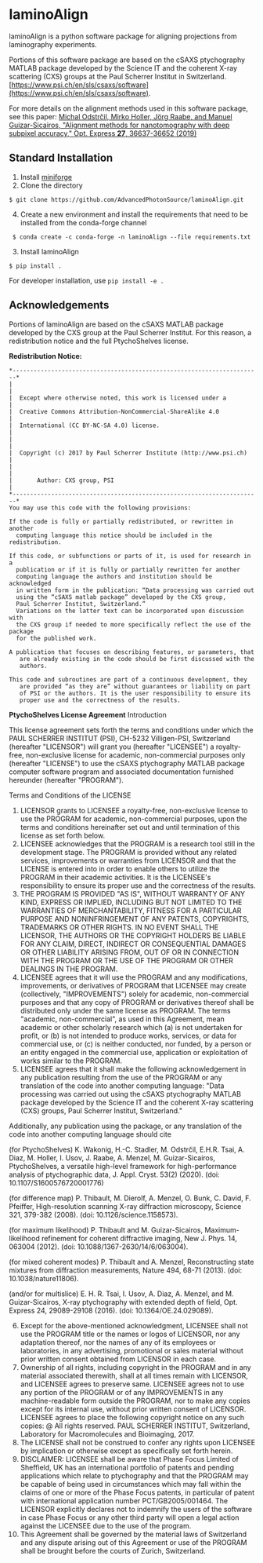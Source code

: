 # laminoAlign

laminoAlign is a python software package for aligning projections from laminography experiments.

Portions of this software package are based on the cSAXS ptychography MATLAB package developed by the Science IT and the coherent X-ray scattering (CXS) groups at the Paul Scherrer Institut in Switzerland.[https://www.psi.ch/en/sls/csaxs/software](https://www.psi.ch/en/sls/csaxs/software). 

For more details on the alignment methods used in this software package, see this paper:
[Michal Odstrčil, Mirko Holler, Jörg Raabe, and Manuel Guizar-Sicairos, "Alignment methods for nanotomography with deep subpixel accuracy," Opt. Express **27**, 36637-36652 (2019)](https://opg.optica.org/oe/fulltext.cfm?uri=oe-27-25-36637&id=423764)
## Standard Installation

1. Install [miniforge](https://github.com/conda-forge/miniforge)
2. Clone the directory
```
$ git clone https://github.com/AdvancedPhotonSource/laminoAlign.git
```
4. Create a new environment and install the requirements that need to be installed from the conda-forge channel
```
 $ conda create -c conda-forge -n laminoAlign --file requirements.txt
```
3. Install laminoAlign
```
$ pip install .
```

For developer installation, use `pip install -e .`

## Acknowledgements
Portions of laminoAlign are based on the cSAXS MATLAB package developed by the CXS group at the Paul Scherrer Institut. For this reason, a redistribution notice and the full PtychoShelves license.

**Redistribution Notice:**
```
*-----------------------------------------------------------------------*
|                                                                       |
|  Except where otherwise noted, this work is licensed under a          |
|  Creative Commons Attribution-NonCommercial-ShareAlike 4.0            |
|  International (CC BY-NC-SA 4.0) license.                             |
|                                                                       |
|  Copyright (c) 2017 by Paul Scherrer Institute (http://www.psi.ch)    |
|                                                                       |
|       Author: CXS group, PSI                                          |
*-----------------------------------------------------------------------*
You may use this code with the following provisions:

If the code is fully or partially redistributed, or rewritten in another
  computing language this notice should be included in the redistribution.

If this code, or subfunctions or parts of it, is used for research in a
  publication or if it is fully or partially rewritten for another
  computing language the authors and institution should be acknowledged
  in written form in the publication: “Data processing was carried out
  using the “cSAXS matlab package” developed by the CXS group,
  Paul Scherrer Institut, Switzerland.”
  Variations on the latter text can be incorporated upon discussion with
  the CXS group if needed to more specifically reflect the use of the package
  for the published work.

A publication that focuses on describing features, or parameters, that
   are already existing in the code should be first discussed with the
   authors.

This code and subroutines are part of a continuous development, they
   are provided “as they are” without guarantees or liability on part
   of PSI or the authors. It is the user responsibility to ensure its
   proper use and the correctness of the results.
```

**PtychoShelves License Agreement**
Introduction 

This license agreement sets forth the terms and conditions under which the PAUL SCHERRER INSTITUT (PSI), CH-5232 Villigen-PSI, Switzerland (hereafter "LICENSOR") will grant you (hereafter "LICENSEE") a royalty-free, non-exclusive license for academic, non-commercial purposes only (hereafter "LICENSE") to use the cSAXS ptychography MATLAB package computer software program and associated documentation furnished hereunder (hereafter "PROGRAM").

Terms and Conditions of the LICENSE
1.	LICENSOR grants to LICENSEE a royalty-free, non-exclusive license to use the PROGRAM for academic, non-commercial purposes, upon the terms and conditions hereinafter set out and until termination of this license as set forth below.
2.	LICENSEE acknowledges that the PROGRAM is a research tool still in the development stage. The PROGRAM is provided without any related services, improvements or warranties from LICENSOR and that the LICENSE is entered into in order to enable others to utilize the PROGRAM in their academic activities. It is the LICENSEE's responsibility to ensure its proper use and the correctness of the results.
3.	THE PROGRAM IS PROVIDED "AS IS", WITHOUT WARRANTY OF ANY KIND, EXPRESS OR IMPLIED, INCLUDING BUT NOT LIMITED TO THE WARRANTIES OF MERCHANTABILITY, FITNESS FOR A PARTICULAR PURPOSE AND NONINFRINGEMENT OF ANY PATENTS, COPYRIGHTS, TRADEMARKS OR OTHER RIGHTS. IN NO EVENT SHALL THE LICENSOR, THE AUTHORS OR THE COPYRIGHT HOLDERS BE LIABLE FOR ANY CLAIM, DIRECT, INDIRECT OR CONSEQUENTIAL DAMAGES OR OTHER LIABILITY ARISING FROM, OUT OF OR IN CONNECTION WITH THE PROGRAM OR THE USE OF THE PROGRAM OR OTHER DEALINGS IN THE PROGRAM.
4.	LICENSEE agrees that it will use the PROGRAM and any modifications, improvements, or derivatives of PROGRAM that LICENSEE may create (collectively, "IMPROVEMENTS") solely for academic, non-commercial purposes and that any copy of PROGRAM or derivatives thereof shall be distributed only under the same license as PROGRAM. The terms "academic, non-commercial", as used in this Agreement, mean academic or other scholarly research which (a) is not undertaken for profit, or (b) is not intended to produce works, services, or data for commercial use, or (c) is neither conducted, nor funded, by a person or an entity engaged in the commercial use, application or exploitation of works similar to the PROGRAM.
5.	LICENSEE agrees that it shall make the following acknowledgement in any publication resulting from the use of the PROGRAM or any translation of the code into another computing language:
"Data processing was carried out using the cSAXS ptychography MATLAB package developed by the Science IT and the coherent X-ray scattering (CXS) groups, Paul Scherrer Institut, Switzerland."

Additionally, any publication using the package, or any translation of the code into another computing language should cite

(for PtychoShelves) K. Wakonig, H.-C. Stadler, M. Odstrčil, E.H.R. Tsai, A. Diaz, M. Holler, I. Usov, J. Raabe, A. Menzel, M. Guizar-Sicairos, PtychoShelves, a versatile high-level framework for high-performance analysis of ptychographic data, J. Appl. Cryst. 53(2) (2020). (doi: 10.1107/S1600576720001776)

(for difference map) P. Thibault, M. Dierolf, A. Menzel, O. Bunk, C. David, F. Pfeiffer, High-resolution scanning X-ray diffraction microscopy, Science 321, 379-382 (2008). (doi: 10.1126/science.1158573).

(for maximum likelihood) P. Thibault and M. Guizar-Sicairos, Maximum-likelihood refinement for coherent diffractive imaging, New J. Phys. 14, 063004 (2012). (doi: 10.1088/1367-2630/14/6/063004).

(for mixed coherent modes) P. Thibault and A. Menzel, Reconstructing state mixtures from diffraction measurements, Nature 494, 68-71 (2013). (doi: 10.1038/nature11806).

(and/or for multislice) E. H. R. Tsai, I. Usov, A. Diaz, A. Menzel, and M. Guizar-Sicairos, X-ray ptychography with extended depth of field, Opt. Express 24, 29089-29108 (2016). (doi: 10.1364/OE.24.029089).

6.	Except for the above-mentioned acknowledgment, LICENSEE shall not use the PROGRAM title or the names or logos of LICENSOR, nor any adaptation thereof, nor the names of any of its employees or laboratories, in any advertising, promotional or sales material without prior written consent obtained from LICENSOR in each case.
7.	Ownership of all rights, including copyright in the PROGRAM and in any material associated therewith, shall at all times remain with LICENSOR, and LICENSEE agrees to preserve same. LICENSEE agrees not to use any portion of the PROGRAM or of any IMPROVEMENTS in any machine-readable form outside the PROGRAM, nor to make any copies except for its internal use, without prior written consent of LICENSOR. LICENSEE agrees to place the following copyright notice on any such copies: 
@ All rights reserved. PAUL SCHERRER INSTITUT, Switzerland, Laboratory for Macromolecules and Bioimaging, 2017. 
8.	The LICENSE shall not be construed to confer any rights upon LICENSEE by implication or otherwise except as specifically set forth herein.
9.	DISCLAIMER: LICENSEE shall be aware that Phase Focus Limited of Sheffield, UK has an international portfolio of patents and pending applications which relate to ptychography and that the PROGRAM may be capable of being used in circumstances which may fall within the claims of one or more of the Phase Focus patents, in particular of patent with international application number PCT/GB2005/001464. The LICENSOR explicitly declares not to indemnify the users of the software in case Phase Focus or any other third party will open a legal action against the LICENSEE due to the use of the program.
10.	This Agreement shall be governed by the material laws of Switzerland and any dispute arising out of this Agreement or use of the PROGRAM shall be brought before the courts of Zurich, Switzerland.
